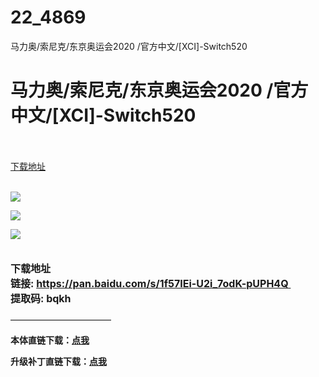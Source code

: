 # 22_4869
马力奥/索尼克/东京奥运会2020 /官方中文/[XCI]-Switch520
# 马力奥/索尼克/东京奥运会2020 /官方中文/[XCI]-Switch520
 <br/></br>
[下载地址](https://www.switch520.cc/article/4869 "下载地址")
<br/></br>

<p style="margin-top: 0px;margin-bottom: 0px;padding: 0px;font-size: 14px"><span style="font-size: 16px"><strong><img src="https://ae01.alicdn.com/kf/Uc1466f57a50f488181d2111f263221d1b.jpg"></strong></span></p>
<p style="margin-top: 0px;margin-bottom: 0px;padding: 0px;font-size: 14px"><span style="font-size: 16px"></span></p>
<p><img src="https://ae01.alicdn.com/kf/Ubc9168a9fbc741e7b0355efa3b68be8d0.jpg"></p>
<p><img src="https://ae01.alicdn.com/kf/Ueaa832211a2f46c8912077a1ede748b5z.jpg"></p>
<p style="margin-top: 0px;margin-bottom: 0px;padding: 0px;font-size: 14px"><span style="font-size: 16px"><strong><br></strong></span></p>
<p style="margin-top: 0px;margin-bottom: 0px;padding: 0px;font-size: 14px"><span style="font-size: 16px"><strong>下载地址</strong></span></p>
<p style="margin-top: 0px;margin-bottom: 0px;padding: 0px;font-size: 14px"><span style="font-size: 16px"><strong>链接:&nbsp;</strong></span><a href="https://pan.baidu.com/s/1f57IEi-U2i_7odK-pUPH4Q" target="_self" style="text-decoration: underline;font-size: 16px" rel="noopener noreferrer"><span style="font-size: 16px"><strong>https://pan.baidu.com/s/1f57IEi-U2i_7odK-pUPH4Q&nbsp;</strong></span></a></p>
<p style="margin-top: 0px;margin-bottom: 0px;padding: 0px;font-size: 14px"><span style="font-size: 16px"><strong>提取码: bqkh</strong></span></p>
<p>———————————–</p>
<p><span><strong>本体直链下载：</strong></span><a href="https://ziyuan3.free520.net/yaoxia1/hr-arqpa.xci" target="_self" style="text-decoration: underline" rel="noopener noreferrer"><span><strong>点我</strong></span></a></p>
<p><span><strong>升级补丁直链下载：</strong></span><a href="https://ziyuan3.free520.net/yaoxia1/hr-arqpav101.nsp" target="_self" style="text-decoration: underline" rel="noopener noreferrer"><span><strong>点我</strong></span></a></p>
